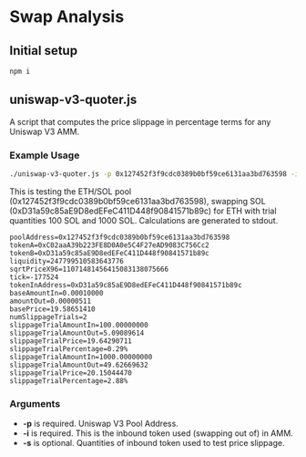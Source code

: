 # Swap Analysis

## Initial setup

```bash
npm i
```

## uniswap-v3-quoter.js

A script that computes the price slippage in percentage terms for any Uniswap V3 AMM.

### Example Usage

```bash
./uniswap-v3-quoter.js -p 0x127452f3f9cdc0389b0bf59ce6131aa3bd763598 -i 0xD31a59c85aE9D8edEFeC411D448f90841571b89c -s 100,1000
```
This is testing the ETH/SOL pool (0x127452f3f9cdc0389b0bf59ce6131aa3bd763598), swapping SOL (0xD31a59c85aE9D8edEFeC411D448f90841571b89c) for ETH with trial quantities 100 SOL and 1000 SOL. Calculations are generated to stdout.

```
poolAddress=0x127452f3f9cdc0389b0bf59ce6131aa3bd763598
tokenA=0xC02aaA39b223FE8D0A0e5C4F27eAD9083C756Cc2
tokenB=0xD31a59c85aE9D8edEFeC411D448f90841571b89c
liquidity=247799510583643776
sqrtPriceX96=11071481456415083138075666
tick=-177524
tokenInAddress=0xD31a59c85aE9D8edEFeC411D448f90841571b89c
baseAmountIn=0.00010000
amountOut=0.00000511
basePrice=19.58651410
numSlippageTrials=2
slippageTrialAmountIn=100.00000000
slippageTrialAmountOut=5.09089614
slippageTrialPrice=19.64290711
slippageTrialPercentage=0.29%
slippageTrialAmountIn=1000.00000000
slippageTrialAmountOut=49.62669632
slippageTrialPrice=20.15044470
slippageTrialPercentage=2.88%
```

### Arguments

* **-p** is required. Uniswap V3 Pool Address.
* **-i** is required. This is the inbound token used (swapping out of) in AMM.
* **-s** is optional. Quantities of inbound token used to test price slippage.